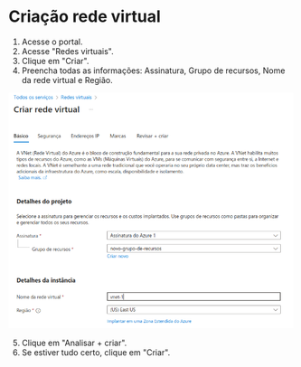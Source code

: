 # Criação rede virtual

1. Acesse o portal.
2. Acesse "Redes virtuais".
3. Clique em "Criar".
4. Preencha todas as informações: Assinatura, Grupo de recursos, Nome da rede virtual e Região.

![](https://raw.githubusercontent.com/henriquebjr/az900-dio/main/resources/criar_rede_virtual.png)

5. Clique em "Analisar + criar".
6. Se estiver tudo certo, clique em "Criar".